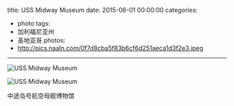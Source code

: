 title: USS Midway Museum
date: 2015-06-01 00:00:00
categories:
- photo
tags:
- 加利福尼亚州
- 圣地亚哥
photos:
- http://pics.naaln.com/0f7d8cba5f83b6cf6d251aeca1d3f2e3.jpeg
---

![USS Midway Museum](http://pics.naaln.com/b774eb74ba8447d88542bf0c8e1e5af2.jpeg)

![USS Midway Museum](http://pics.naaln.com/765834a7a1c70f04a0e12012d5fa3e86.jpeg)

中途岛号航空母舰博物馆